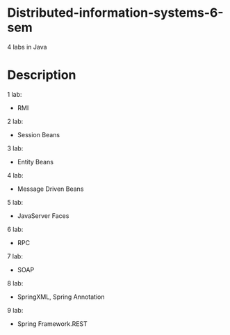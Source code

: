 # Distributed-information-systems-6-sem
4 labs in Java

# Description
1 lab:
<!--comment-->
+ RMI
<!--comment-->
2 lab:
<!--comment-->
+ Session Beans
<!--comment-->
3 lab:
<!--comment-->
+ Entity Beans
<!--comment-->
4 lab:
<!--comment-->
+ Message Driven Beans
<!--comment-->
5 lab:
<!--comment-->
+ JavaServer Faces
<!--comment-->
6 lab:
<!--comment-->
+ RPC
<!--comment-->
7 lab:
<!--comment-->
+ SOAP
<!--comment-->
8 lab:
<!--comment-->
+ SpringXML, Spring Annotation
<!--comment-->
9 lab:
<!--comment-->
+ Spring Framework.REST
<!--comment-->
